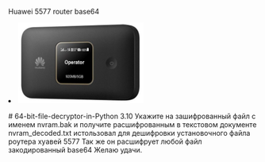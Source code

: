 Huawei 5577 router base64
<li>
<img src="https://github.com/ledgerwalle/64-bit-file-decryptor-in-Python/blob/main/Screenshot_1.jpg" alt="Главная" width="50%" height="50%">
  <p>
# 64-bit-file-decryptor-in-Python 3.10
Укажите на зашифрованный файл с именем nvram.bak и получите расшифрованным в текстовом документе nvram_decoded.txt истользовал для дешифровки установочного файла роутера хуавей 5577
Так же он расшифрует любой файл закодированный base64
Желаю удачи.
